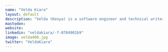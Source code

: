 ```yaml
---
name: "Velda Kiara"
layout: default
description: "Velda (Kenya) is a software engineer and technical writer, with a special interest in DevOps and Kubernetes. She'll be talking about hidden gems and lesser-known techniques in Django."
mastodon:
website:
linkedin: "veldakiara/-f-0784901b9"
image: velda400.jpg
twitter: "VeldaKiara"
---
```

